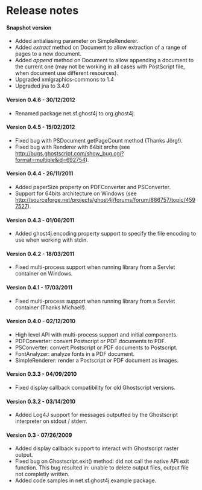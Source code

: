 Release notes
=============

#### Snapshot version

* Added antialiasing parameter on SimpleRenderer.
* Added *extract* method on Document to allow extraction of a range of pages to a new document.
* Added *append* method on Document to allow appending a document to the current one (may not be working in all cases with PostScript file, when document use different resources).
* Upgraded xmlgraphics-commons to 1.4
* Upgraded jna to 3.4.0

#### Version 0.4.6 - 30/12/2012

* Renamed package net.sf.ghost4j to org.ghost4j.

#### Version 0.4.5 - 15/02/2012

* Fixed bug with PSDocument getPageCount method (Thanks Jörg!).
* Fixed bug with Renderer with 64bit archs (see http://bugs.ghostscript.com/show_bug.cgi?format=multiple&id=692754).
  
#### Version 0.4.4 - 26/11/2011

* Added paperSize property on PDFConverter and PSConverter.
* Support for 64bits architecture on Windows (see http://sourceforge.net/projects/ghost4j/forums/forum/886757/topic/4597527).

#### Version 0.4.3 - 01/06/2011

* Added ghost4j.encoding property support to specify the file encoding to use when working with stdin.
 
#### Version 0.4.2 - 18/03/2011

* Fixed multi-process support when running library from a Servlet container on Windows.

#### Version 0.4.1 - 17/03/2011

* Fixed multi-process support when running library from a Servlet container (Thanks Michael!).
  
#### Version 0.4.0 - 02/12/2010

* High level API with multi-process support and initial components.
* PDFConverter: convert Postscript or PDF documents to PDF.
* PSConverter: convert Postscript or PDF documents to Postscript.
* FontAnalyzer: analyze fonts in a PDF document.
* SimpleRenderer: render a Postscript or PDF document as images.
  
#### Version 0.3.3 - 04/09/2010

* Fixed display callback compatibility for old Ghostscript versions.

#### Version 0.3.2 - 03/14/2010

* Added Log4J support for messages outputted by the Ghostscript interpreter on stdout / stderr.

#### Version 0.3 - 07/26/2009

* Added display callback support to interact with Ghostscript raster output.
* Fixed bug on Ghostscript.exit() method: did not call the native API exit function.
    This bug resulted in: unable to delete output files, output file not completly written.
* Added code samples in net.sf.ghost4j.example package.
